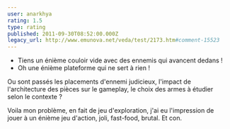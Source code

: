 ```yaml
---
user: anarkhya
rating: 1.5
type: rating
published: 2011-09-30T08:52:00.000Z
legacy_url: http://www.emunova.net/veda/test/2173.htm#comment-15523
---
```

- Tiens un énième couloir vide avec des ennemis qui avancent dedans !
- Oh une énième plateforme qui ne sert à rien !

Ou sont passés les placements d'ennemi judicieux, l'impact de l'architecture des pièces sur le gameplay, le choix des armes à étudier selon le contexte ?

Voila mon problème, en fait de jeu d'exploration, j'ai eu l'impression de jouer à un énième jeu d'action, joli, fast-food, brutal. Et con.